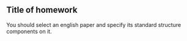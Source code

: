 ## Title of homework
You should select an english paper and specify its standard structure components on it.
